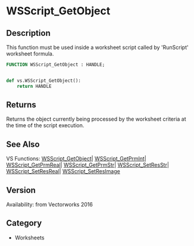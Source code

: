 # WSScript_GetObject

## Description
This function must be used inside a worksheet script called by 'RunScript' worksheet formula.

```pascal
FUNCTION WSScript_GetObject : HANDLE;
```

```python

def vs.WSScript_GetObject():
    return HANDLE
```

## Returns
Returns the object currently being processed by the worksheet criteria at the time of the script execution.

## See Also
VS Functions:
[WSScript_GetObject](WSScript_GetObject.md)| [WSScript_GetPrmInt](WSScript_GetPrmInt.md)| [WSScript_GetPrmReal](WSScript_GetPrmReal.md)| [WSScript_GetPrmStr](WSScript_GetPrmStr.md)| [WSScript_SetResStr](WSScript_SetResStr.md)| [WSScript_SetResReal](WSScript_SetResReal.md)| [WSScript_SetResImage](WSScript_SetResImage.md)

## Version
Availability: from Vectorworks 2016
## Category
* Worksheets

